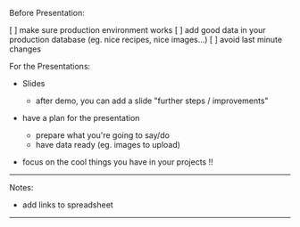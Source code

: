 


Before Presentation:

[ ] make sure production environment works
[ ] add good data in your production database (eg. nice recipes, nice images...)
[ ] avoid last minute changes


For the Presentations:

- Slides
  - after demo, you can add a slide "further steps / improvements"

- have a plan for the presentation
  - prepare what you're going to say/do
  - have data ready (eg. images to upload)

- focus on the cool things you have in your projects !!


__________


Notes:
- add links to spreadsheet



__________

